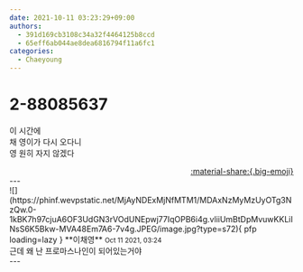 ```yaml
---
date: 2021-10-11 03:23:29+09:00
authors:
  - 391d169cb3108c34a32f4464125b8ccd
  - 65eff6ab044ae8dea6816794f11a6fc1
categories:
  - Chaeyoung
---
```


# 2-88085637

<div class="post-container" markdown="1">
<div class="content-container md-sidebar__scrollwrap" markdown="1">

이 시간에<br>채 영이가 다시 오다니<br>영 원히 자지 않겠다

</div>
</div>

<div style="text-align: right;" markdown="1">
<a href="https://weverse.io/fromis9/fanpost/2-88085637" style="text-align: right;">:material-share:{.big-emoji}</a>
</div>
---

<div class="comments-container md-sidebar__scrollwrap" markdown="1">
<div class="comment" markdown="1">
<div class='id-container' markdown="1">
![](https://phinf.wevpstatic.net/MjAyNDExMjNfMTM1/MDAxNzMyMzUyOTg3NzQw.0-1kBK7h97cjuA6OF3UdGN3rVOdUNEpwj77IqOPB6i4g.vliiUmBtDpMvuwKKLiINsS6K5Bkw-MVA48Em7A6-7v4g.JPEG/image.jpg?type=s72){ pfp loading=lazy }
**<span class="artist">이채영</span>** <small>Oct 11 2021, 03:24</small><br>
</div>
<div class='comment-body' markdown="1">
근데 왜 난 프로마스나인이 되어있는거야
</div>
</div>
</div>
---
